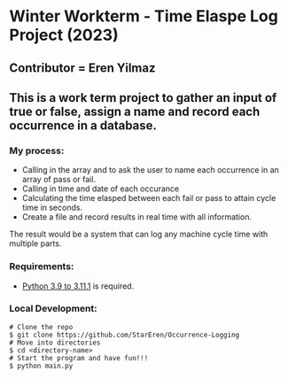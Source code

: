 # Winter Workterm - Time Elaspe Log Project (2023)

## Contributor = Eren Yilmaz

## This is a work term project to gather an input of true or false, assign a name and record each occurrence in a database.

### My process:
+ Calling in the array and to ask the user to name each occurrence in an array of pass or fail.
+ Calling in time and date of each occurance
+ Calculating the time elasped between each fail or pass to attain cycle time in seconds. 
+ Create a file and record results in real time with all information.

The result would be a system that can log any machine cycle time with multiple parts.

### Requirements:
+ [Python 3.9 to 3.11.1](https://www.python.org/downloads/release/python-3111/) is required.

### Local Development:
```
# Clone the repo
$ git clone https://github.com/StarEren/Occurrence-Logging
# Move into directories
$ cd <directory-name>
# Start the program and have fun!!!
$ python main.py
```

